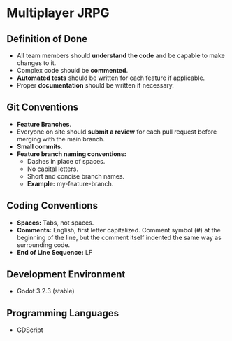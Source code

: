 # Multiplayer JRPG

## Definition of Done

- All team members should **understand the code** and be capable to make changes to it.
- Complex code should be **commented**.
- **Automated tests** should be written for each feature if applicable.
- Proper **documentation** should be written if necessary.

## Git Conventions

- **Feature Branches**.
- Everyone on site should **submit a review** for each pull request before merging with the main branch.
- **Small commits**.
- **Feature branch naming conventions:**
    - Dashes in place of spaces.
    - No capital letters.
    - Short and concise branch names.
    - **Example:** my-feature-branch. 

## Coding Conventions

- **Spaces:** Tabs, not spaces. 
- **Comments:** English, first letter capitalized. Comment symbol (#) at the beginning of the line, but the comment itself indented the same way as surrounding code.
- **End of Line Sequence:** LF

## Development Environment

- Godot 3.2.3 (stable)

## Programming Languages

- GDScript
